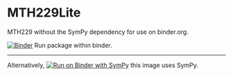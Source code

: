 # MTH229Lite

MTH229 without the SymPy dependency for use on binder.org.


[![Binder](https://mybinder.org/badge_logo.svg)](https://mybinder.org/v2/gh/mth229/MTH229Lite.jl/main?labpath=blank-notebook.ipynb) Run package within binder.

----

Alternatively, [![Run on Binder with SymPy](https://mybinder.org/badge_logo.svg)](https://mybinder.org/v2/gh/mth229/229-projects/lite?labpath=blank-notebook.ipynb) this image uses SymPy.
